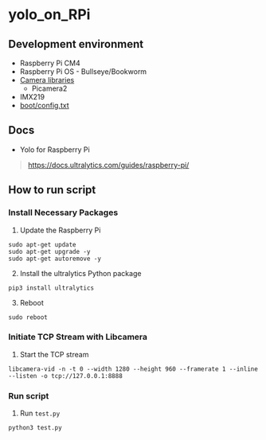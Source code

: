 # yolo_on_RPi
## Development environment
- Raspberry Pi CM4
- Raspberry Pi OS - Bullseye/Bookworm
- [Camera libraries](https://github.com/atsss/opencv_on_RPi)
    - Picamera2
- IMX219
- [boot/config.txt](https://github.com/atsss/RPi_configs/blob/main/bookworm/imx219.txt)

## Docs
- Yolo for Raspberry Pi
> https://docs.ultralytics.com/guides/raspberry-pi/

## How to run script
### Install Necessary Packages
1. Update the Raspberry Pi
```
sudo apt-get update
sudo apt-get upgrade -y
sudo apt-get autoremove -y
```
2. Install the ultralytics Python package
```
pip3 install ultralytics
```
3. Reboot
```
sudo reboot
```

### Initiate TCP Stream with Libcamera
1. Start the TCP stream
```
libcamera-vid -n -t 0 --width 1280 --height 960 --framerate 1 --inline --listen -o tcp://127.0.0.1:8888
```

### Run script
1. Run `test.py`
```
python3 test.py
```
